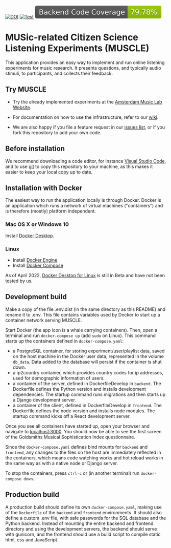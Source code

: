 [![DOI](https://zenodo.org/badge/418963353.svg)](https://zenodo.org/badge/latestdoi/418963353) [![Test](https://github.com/Amsterdam-Music-Lab/MUSCLE/actions/workflows/ci.yml/badge.svg)](https://github.com/Amsterdam-Music-Lab/MUSCLE/actions/workflows/test.yml/badge.svg)
![Backend Code Coverage Percentage](https://raw.githubusercontent.com/Amsterdam-Music-Lab/MUSCLE/code-coverage-badges/backend/coverage-backend-badge.svg)

# MUSic-related Citizen Science Listening Experiments (MUSCLE)
This application provides an easy way to implement and run online listening experiments for music research. It presents questions, and typically audio stimuli, to participants, and collects their feedback.

## Try MUSCLE
- Try the already implemented experiments at the [Amsterdam Music Lab Website](https://www.amsterdammusiclab.nl/experiments/).

- For documentation on how to use the infrastructure, refer to our [wiki](https://github.com/Amsterdam-Music-Lab/aml-experiments/wiki).

- We are also happy if you file a feature request in our [issues list](https://github.com/Amsterdam-Music-Lab/aml-experiments/issues), or if you fork this repository to add your own code.

## Before installation
We recommend downloading a code editor, for instance [Visual Studio Code](https://code.visualstudio.com/), and to use [git](https://git-scm.com/) to copy this repository to your machine, as this makes it easier to keep your local copy up to date.

## Installation with Docker
The easiest way to run the application locally is through Docker. Docker is an application which runs a network of virtual machines ("containers") and is therefore (mostly) platform independent.

### Mac OS X or Windows 10
Install [Docker Desktop](https://docs.docker.com/desktop/).

### Linux
* Install [Docker Engine](https://docs.docker.com/engine/install/)
* Install [Docker Compose](https://docs.docker.com/compose/install/)

As of April 2022, [Docker Desktop for Linux](https://docs.docker.com/desktop/linux/) is still in Beta and have not been tested by us.

## Development build
Make a copy of the file .env.dist (in the same directory as this README) and rename it to .env. This file contains variables used by Docker to start up a container network serving MUSCLE.

Start Docker (the app icon is a whale carrying containers). Then, open a terminal and run
`docker-compose up` (add `sudo` on Linux).
This command starts up the containers defined in `docker-compose.yaml`:
- a PostgreSQL container, for storing experiment/user/playlist data, saved on the host machine in the Docker user data, represented in the volume `db_data`. Data added to the database will persist if the container is shut down.
- a ip2country container, which provides country codes for ip addresses, used for demographic information of users.
- a container of the server, defined in DockerfileDevelop in `backend`. The Dockerfile defines the Python version and installs development dependencies. The startup command runs migrations and then starts up a Django development server.
- a container of the client, defined in DockerfileDevelop in `frontend`. The Dockerfile defines the node version and installs node modules. The startup command kicks off a React development server.

Once you see all containers have started up, open your browser and navigate to [localhost:3000](http://localhost:3000). You should now be able to see the first screen of the Goldsmiths Musical Sophistication Index questionnaire.

Since the `docker-compose.yaml` defines bind mounts for `backend` and `frontend`, any changes to the files on the host are immediately reflected in the containers, which means code watching works and hot reload works in the same way as with a native node or Django server.

To stop the containers, press `ctrl-c` or (in another terminal) run
`docker-compose down`.

## Production build
A production build should define its own `docker-compose.yaml`, making use of the `Dockerfile` of the `backend` and `frontend` environments. It should also define a custom .env file, with safe passwords for the SQL database and the Python backend. Instead of mounting the entire backend and frontend directory and using the development servers, the backend should serve with gunicorn, and the frontend should use a build script to compile static html, css and JavaScript.
